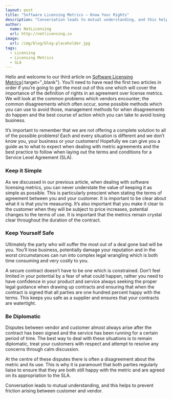 ```yaml
---
layout: post
title: "Software Licensing Metrics – Know Your Rights"
description: "Conversation leads to mutual understanding, and this helps to prevent friction arising between customer and vendor"
author:
  name: NetLicensing
  url: http://netlicensing.io
image:
  url: /img/blog/blog-placeholder.jpg
tags:
  - Licensing
  - Licensing Metrics
  - SLA
---
```


Hello and welcome to our third article on [Software Licensing Metrics](https://www.google.com/search?q=site%3Anetlicensing.io%20Software%20Licensing%20Metrics "Software Licensing Metrics"){:target="_blank"}. You’ll need to have read the first two articles in order if you’re going to get the most out of this one which will cover the importance of the definition of rights in an agreement over license metrics. We will look at the common problems which vendors encounter; the common disagreements which often occur, some possible methods which you can use to avoid those, management methods for when disagreements do happen and the best course of action which you can take to avoid losing business.

It’s important to remember that we are not offering a complete solution to all of the possible problems! Each and every situation is different and we don’t know you, your business or your customers! Hopefully we can give you a guide as to what to expect when dealing with metric agreements and the best practice to follow when laying out the terms and conditions for a Service Level Agreement (SLA).

### Keep it Simple

As we discussed in our previous article, when dealing with software licensing metrics, you can never understate the value of keeping it as simple as possible. This is particularly prescient when stating the terms of agreement between you and your customer. It is important to be clear about what it is that you’re measuring. It’s also important that you make it clear to the customer when they will be subject to price increases, potential changes to the terms of use. It is important that the metrics remain crystal clear throughout the duration of the contract.

### Keep Yourself Safe

Ultimately the party who will suffer the most out of a deal gone bad will be you. You’ll lose business, potentially damage your reputation and in the worst circumstances can run into complex legal wrangling which is both time consuming and very costly to you.

A secure contract doesn’t have to be one which is constrained. Don’t feel limited in your potential by a fear of what could happen, rather you need to have confidence in your product and service always seeking the proper legal guidance when drawing up contracts and ensuring that when the contract is signed that all parties are one hundred percent happy with the terms. This keeps you safe as a supplier and ensures that your contracts are watertight.

### Be Diplomatic

Disputes between vendor and customer almost always arise after the contract has been signed and the service has been running for a certain period of time. The best way to deal with these situations is to remain diplomatic, treat your customers with respect and attempt to resolve any concerns through calm discussion.

At the centre of these disputes there is often a disagreement about the metric and its use. This is why it is paramount that both parties regularly liaise to ensure that they are both still happy with the metric and are agreed on its appropriation to the SLA.

Conversation leads to mutual understanding, and this helps to prevent friction arising between customer and vendor.
